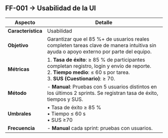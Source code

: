 
## FF-001 -> Usabilidad de la UI

| Aspecto            | Detalle                                                                                                                                                                                                           |
| ------------------ | ----------------------------------------------------------------------------------------------------------------------------------------------------------------------------------------------------------------- |
| **Característica** | Usabilidad                                                                                                                                                                                        |
| **Objetivo**       | Garantizar que el 85 %+ de usuarios reales completen tareas clave de manera intuitiva sin ayuda o apoyo externo por parte del equipo.                                                                     |
| **Métricas**       | 1. **Tasa de éxito**: ≥ 85 % de participantes completan registro, login y envío de reporte.  <br> 2. **Tiempo medio**: ≤ 60 s por tarea.  <br> 3. **SUS (Cuestionario)**: ≥ 70.  |
| **Método**         | - **Manual**: Pruebas con 5 usuarios distintos en los últimos 2 sprints. Se registran tasa de éxito, tiempos y SUS.                                   |
| **Umbrales**       | • Tasa de éxito ≥ 85 %  <br> • Tiempo ≤ 60 s  <br> • SUS ≥70                                                                                                           |
| **Frecuencia**     | - **Manual** cada sprint: pruebas con usuarios.                                                                                 |
